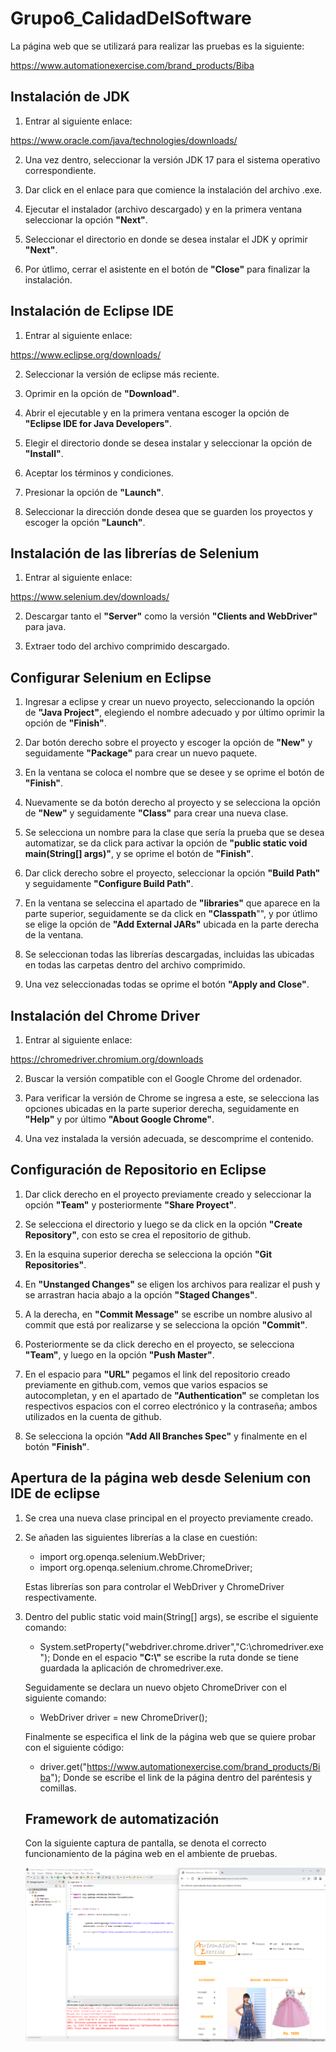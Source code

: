# Grupo6_CalidadDelSoftware

La página web que se utilizará para realizar las pruebas es la siguiente:

https://www.automationexercise.com/brand_products/Biba

## Instalación de JDK

1. Entrar al siguiente enlace:

https://www.oracle.com/java/technologies/downloads/

2. Una vez dentro, seleccionar la versión JDK 17 para el sistema operativo correspondiente.

3. Dar click en el enlace para que comience la instalación del archivo .exe.

4. Ejecutar el instalador (archivo descargado) y en la primera ventana seleccionar la opción **"Next"**.

5. Seleccionar el directorio en donde se desea instalar el JDK y oprimir **"Next"**.

6. Por útlimo, cerrar el asistente en el botón de **"Close"** para finalizar la instalación.

## Instalación de Eclipse IDE

1. Entrar al siguiente enlace:

https://www.eclipse.org/downloads/

2. Seleccionar la versión de eclipse más reciente.

3. Oprimir en la opción de **"Download"**.

4. Abrir el ejecutable y en la primera ventana escoger la opción de **"Eclipse IDE for Java Developers"**.

5. Elegir el directorio donde se desea instalar y seleccionar la opción de **"Install"**.

6. Aceptar los términos y condiciones.

7. Presionar la opción de **"Launch"**.

8. Seleccionar la dirección donde desea que se guarden los proyectos y escoger la opción **"Launch"**.

## Instalación de las librerías de Selenium

1. Entrar al siguiente enlace:

https://www.selenium.dev/downloads/

2. Descargar tanto el **"Server"** como la versión **"Clients and WebDriver"** para java.

3. Extraer todo del archivo comprimido descargado.

## Configurar Selenium en Eclipse

1. Ingresar a eclipse y crear un nuevo proyecto, seleccionando la opción de **"Java Project"**, elegiendo el nombre adecuado y por último oprimir la opción de **"Finish"**.

2. Dar botón derecho sobre el proyecto y escoger la opción de **"New"** y seguidamente **"Package"** para crear un nuevo paquete.

3. En la ventana se coloca el nombre que se desee y se oprime el botón de **"Finish"**.

4. Nuevamente se da botón derecho al proyecto y se selecciona la opción de **"New"** y seguidamente **"Class"** para crear una nueva clase.

5. Se selecciona un nombre para la clase que sería la prueba que se desea automatizar, se da click para activar la opción de **"public static void main(String[] args)"**, y se oprime el botón de **"Finish"**.

6. Dar click derecho sobre el proyecto, seleccionar la opción **"Build Path"** y seguidamente **"Configure Build Path"**.

7. En la ventana se seleccina el apartado de **"libraries"** que aparece en la parte superior, seguidamente se da click en **"Classpath**"", y por útlimo se elige la opción de **"Add External JARs"** ubicada en la parte derecha de la ventana.

8. Se seleccionan todas las librerías descargadas, incluidas las ubicadas en todas las carpetas dentro del archivo comprimido.

9. Una vez seleccionadas todas se oprime el botón **"Apply and Close"**.

## Instalación del Chrome Driver 

1. Entrar al siguiente enlace:

https://chromedriver.chromium.org/downloads

2. Buscar la versión compatible con el Google Chrome del ordenador.

3. Para verificar la versión de Chrome se ingresa a este, se selecciona las opciones ubicadas en la parte superior derecha, seguidamente en **"Help"** y por último **"About Google Chrome"**.

4. Una vez instalada la versión adecuada, se descomprime el contenido.

## Configuración de Repositorio en Eclipse

1. Dar click derecho en el proyecto previamente creado y seleccionar la opción **"Team"** y posteriormente **"Share Proyect"**.

2. Se selecciona el directorio y luego se da click en la opción **"Create Repository"**, con esto se crea el repositorio de github.

3. En la esquina superior derecha se selecciona la opción **"Git Repositories"**.

4. En **"Unstanged Changes"** se eligen los archivos para realizar el push y se arrastran hacia abajo a la opción **"Staged Changes"**.

5. A la derecha, en **"Commit Message"** se escribe un nombre alusivo al commit que está por realizarse y se selecciona la opción **"Commit"**.

6. Posteriormente se da click derecho en el proyecto, se selecciona **"Team"**, y luego en la opción **"Push Master"**.

7. En el espacio para **"URL"** pegamos el link del repositorio creado previamente en github.com, vemos que varios espacios se autocompletan, y en el apartado de **"Authentication"** se completan los respectivos espacios con el correo electrónico y la contraseña; ambos utilizados en la cuenta de github.

8. Se selecciona la opción **"Add All Branches Spec"** y finalmente en el botón **"Finish"**.

## Apertura de la página web desde Selenium con IDE de eclipse

1. Se crea una nueva clase principal en el proyecto previamente creado.

2. Se añaden las siguientes librerías a la clase en cuestión:
   - import org.openqa.selenium.WebDriver;
   - import org.openqa.selenium.chrome.ChromeDriver;

   Estas librerías son para controlar el WebDriver y ChromeDriver respectivamente.
   
3. Dentro del public static void main(String[] args), se escribe el siguiente comando:
   - System.setProperty("webdriver.chrome.driver","C:\\chromedriver.exe");
   Donde en el espacio **"C:\\"** se escribe la ruta donde se tiene guardada la aplicación de chromedriver.exe.
   
   Seguidamente se declara un nuevo objeto ChromeDriver con el siguiente comando:
   - WebDriver driver = new ChromeDriver();
   
   Finalmente se especifica el link de la página web que se quiere probar con el siguiente código:
   - driver.get("https://www.automationexercise.com/brand_products/Biba");
   Donde se escribe el link de la página dentro del paréntesis y comillas.
   
   ## Framework de automatización
   
   Con la siguiente captura de pantalla, se denota el correcto funcionamiento de la página web en el ambiente de pruebas.
   
   ![Página web funcionando en el ambiente de pruebas](https://github.com/josepablo27/Grupo6_CalidadDelSoftware/blob/a388bede308cef021a6f81e10d6c6ed4fedf058f/Pa%CC%81gina%20web%20en%20el%20ambiente%20de%20pruebas.png)
